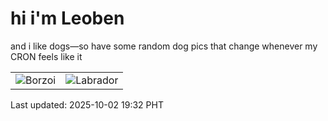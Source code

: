 # hi i'm Leoben

and i like dogs—so have some random dog pics that change whenever my CRON feels like it

|  |  |
|--------|----------|
| ![Borzoi](https://random-dog-vercel.vercel.app/api/random-borzoi?v=1759404720) | ![Labrador](https://random-dog-vercel.vercel.app/api/random-labrador?v=1759404720) |

Last updated: 2025-10-02 19:32 PHT

